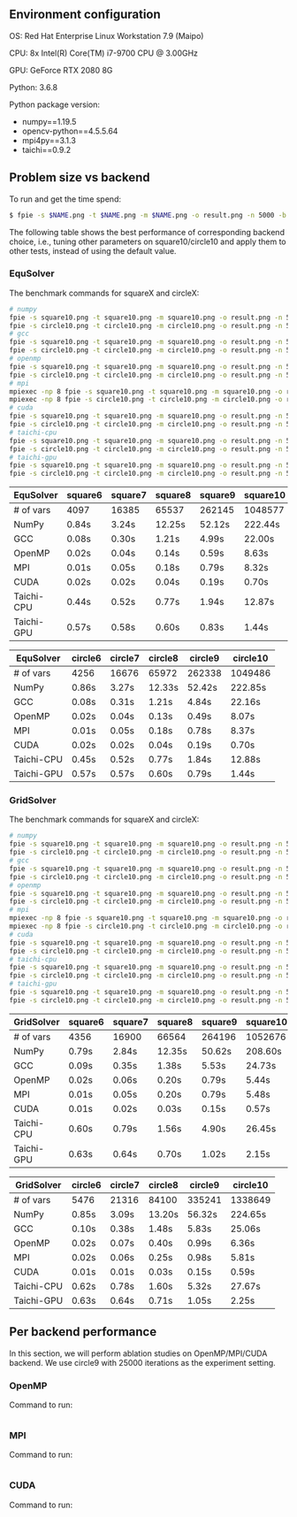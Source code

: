 ## Environment configuration

OS: Red Hat Enterprise Linux Workstation 7.9 (Maipo)

CPU: 8x Intel(R) Core(TM) i7-9700 CPU @ 3.00GHz

GPU: GeForce RTX 2080 8G

Python: 3.6.8

Python package version:

- numpy==1.19.5
- opencv-python==4.5.5.64
- mpi4py==3.1.3
- taichi==0.9.2

## Problem size vs backend

To run and get the time spend:

```bash
$ fpie -s $NAME.png -t $NAME.png -m $NAME.png -o result.png -n 5000 -b $BACKEND --method $METHOD ...
```

The following table shows the best performance of corresponding backend choice, i.e., tuning other parameters on square10/circle10 and apply them to other tests, instead of using the default value.

### EquSolver

The benchmark commands for squareX and circleX:

```bash
# numpy
fpie -s square10.png -t square10.png -m square10.png -o result.png -n 5000 -b numpy --method equ
fpie -s circle10.png -t circle10.png -m circle10.png -o result.png -n 5000 -b numpy --method equ
# gcc
fpie -s square10.png -t square10.png -m square10.png -o result.png -n 5000 -b gcc --method equ
fpie -s circle10.png -t circle10.png -m circle10.png -o result.png -n 5000 -b gcc --method equ
# openmp
fpie -s square10.png -t square10.png -m square10.png -o result.png -n 5000 -b openmp --method equ -c 8
fpie -s circle10.png -t circle10.png -m circle10.png -o result.png -n 5000 -b openmp --method equ -c 8
# mpi
mpiexec -np 8 fpie -s square10.png -t square10.png -m square10.png -o result.png -n 5000 -b mpi --method equ --mpi-sync-interval 100
mpiexec -np 8 fpie -s circle10.png -t circle10.png -m circle10.png -o result.png -n 5000 -b mpi --method equ --mpi-sync-interval 100
# cuda
fpie -s square10.png -t square10.png -m square10.png -o result.png -n 5000 -b cuda --method equ -z 1024
fpie -s circle10.png -t circle10.png -m circle10.png -o result.png -n 5000 -b cuda --method equ -z 1024
# taichi-cpu
fpie -s square10.png -t square10.png -m square10.png -o result.png -n 5000 -b taichi-cpu --method equ -c 8
fpie -s circle10.png -t circle10.png -m circle10.png -o result.png -n 5000 -b taichi-cpu --method equ -c 8
# taichi-gpu
fpie -s square10.png -t square10.png -m square10.png -o result.png -n 5000 -b taichi-gpu --method equ -z 1024
fpie -s circle10.png -t circle10.png -m circle10.png -o result.png -n 5000 -b taichi-gpu --method equ -z 1024
```

| EquSolver  | square6 | square7 | square8 | square9 | square10 |
| ---------- | ------- | ------- | ------- | ------- | -------- |
| # of vars  | 4097    | 16385   | 65537   | 262145  | 1048577  |
| NumPy      | 0.84s   | 3.24s   | 12.25s  | 52.12s  | 222.44s  |
| GCC        | 0.08s   | 0.30s   | 1.21s   | 4.99s   | 22.00s   |
| OpenMP     | 0.02s   | 0.04s   | 0.14s   | 0.59s   | 8.63s    |
| MPI        | 0.01s   | 0.05s   | 0.18s   | 0.79s   | 8.32s    |
| CUDA       | 0.02s   | 0.02s   | 0.04s   | 0.19s   | 0.70s    |
| Taichi-CPU | 0.44s   | 0.52s   | 0.77s   | 1.94s   | 12.87s   |
| Taichi-GPU | 0.57s   | 0.58s   | 0.60s   | 0.83s   | 1.44s    |

| EquSolver  | circle6 | circle7 | circle8 | circle9 | circle10 |
| ---------- | ------- | ------- | ------- | ------- | -------- |
| # of vars  | 4256    | 16676   | 65972   | 262338  | 1049486  |
| NumPy      | 0.86s   | 3.27s   | 12.33s  | 52.42s  | 222.85s  |
| GCC        | 0.08s   | 0.31s   | 1.21s   | 4.84s   | 22.16s   |
| OpenMP     | 0.02s   | 0.04s   | 0.13s   | 0.49s   | 8.07s    |
| MPI        | 0.01s   | 0.05s   | 0.18s   | 0.78s   | 8.37s    |
| CUDA       | 0.02s   | 0.02s   | 0.04s   | 0.19s   | 0.70s    |
| Taichi-CPU | 0.45s   | 0.52s   | 0.77s   | 1.84s   | 12.88s   |
| Taichi-GPU | 0.57s   | 0.57s   | 0.60s   | 0.79s   | 1.44s    |

### GridSolver

The benchmark commands for squareX and circleX:

```bash
# numpy
fpie -s square10.png -t square10.png -m square10.png -o result.png -n 5000 -b numpy --method grid
fpie -s circle10.png -t circle10.png -m circle10.png -o result.png -n 5000 -b numpy --method grid
# gcc
fpie -s square10.png -t square10.png -m square10.png -o result.png -n 5000 -b gcc --method grid --grid-x 8 --grid-y 8
fpie -s circle10.png -t circle10.png -m circle10.png -o result.png -n 5000 -b gcc --method grid --grid-x 8 --grid-y 8 
# openmp
fpie -s square10.png -t square10.png -m square10.png -o result.png -n 5000 -b openmp --method grid -c 8 --grid-x 2 --grid-y 16
fpie -s circle10.png -t circle10.png -m circle10.png -o result.png -n 5000 -b openmp --method grid -c 8 --grid-x 2 --grid-y 16
# mpi
mpiexec -np 8 fpie -s square10.png -t square10.png -m square10.png -o result.png -n 5000 -b mpi --method grid --mpi-sync-interval 100
mpiexec -np 8 fpie -s circle10.png -t circle10.png -m circle10.png -o result.png -n 5000 -b mpi --method grid --mpi-sync-interval 100
# cuda
fpie -s square10.png -t square10.png -m square10.png -o result.png -n 5000 -b cuda --method grid -z 1024 --grid-x 2 --grid-y 128
fpie -s circle10.png -t circle10.png -m circle10.png -o result.png -n 5000 -b cuda --method grid -z 1024 --grid-x 2 --grid-y 128
# taichi-cpu
fpie -s square10.png -t square10.png -m square10.png -o result.png -n 5000 -b taichi-cpu --method grid -c 8 --grid-x 16 --grid-y 64
fpie -s circle10.png -t circle10.png -m circle10.png -o result.png -n 5000 -b taichi-cpu --method grid -c 8 --grid-x 16 --grid-y 64
# taichi-gpu
fpie -s square10.png -t square10.png -m square10.png -o result.png -n 5000 -b taichi-gpu --method grid -z 1024 --grid-x 16 --grid-y 64
fpie -s circle10.png -t circle10.png -m circle10.png -o result.png -n 5000 -b taichi-gpu --method grid -z 1024 --grid-x 16 --grid-y 64
```
| GridSolver | square6 | square7 | square8 | square9 | square10 |
| ---------- | ------- | ------- | ------- | ------- | -------- |
| # of vars  | 4356    | 16900   | 66564   | 264196  | 1052676  |
| NumPy      | 0.79s   | 2.84s   | 12.35s  | 50.62s  | 208.60s  |
| GCC        | 0.09s   | 0.35s   | 1.38s   | 5.53s   | 24.73s   |
| OpenMP     | 0.02s   | 0.06s   | 0.20s   | 0.79s   | 5.44s    |
| MPI        | 0.01s   | 0.05s   | 0.20s   | 0.79s   | 5.48s    |
| CUDA       | 0.01s   | 0.02s   | 0.03s   | 0.15s   | 0.57s    |
| Taichi-CPU | 0.60s   | 0.79s   | 1.56s   | 4.90s   | 26.45s   |
| Taichi-GPU | 0.63s   | 0.64s   | 0.70s   | 1.02s   | 2.15s    |

| GridSolver | circle6 | circle7 | circle8 | circle9 | circle10 |
| ---------- | ------- | ------- | ------- | ------- | -------- |
| # of vars  | 5476    | 21316   | 84100   | 335241  | 1338649  |
| NumPy      | 0.85s   | 3.09s   | 13.20s  | 56.32s  | 224.65s  |
| GCC        | 0.10s   | 0.38s   | 1.48s   | 5.83s   | 25.06s   |
| OpenMP     | 0.02s   | 0.07s   | 0.40s   | 0.99s   | 6.36s    |
| MPI        | 0.02s   | 0.06s   | 0.25s   | 0.98s   | 5.81s    |
| CUDA       | 0.01s   | 0.01s   | 0.03s   | 0.15s   | 0.59s    |
| Taichi-CPU | 0.62s   | 0.78s   | 1.60s   | 5.32s   | 27.67s   |
| Taichi-GPU | 0.63s   | 0.64s   | 0.71s   | 1.05s   | 2.25s    |


## Per backend performance

In this section, we will perform ablation studies on OpenMP/MPI/CUDA backend. We use circle9 with 25000 iterations as the experiment setting.

### OpenMP

Command to run:

```bash

```

### MPI


Command to run:

```bash
```


### CUDA


Command to run:

```bash
```
